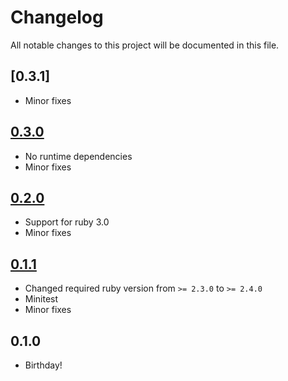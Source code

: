 # Changelog

All notable changes to this project will be documented in this file.

## [0.3.1]
* Minor fixes

## [0.3.0]
* No runtime dependencies
* Minor fixes

## [0.2.0]
* Support for ruby 3.0
* Minor fixes

## [0.1.1]
* Changed required ruby version from `>= 2.3.0` to `>= 2.4.0`
* Minitest
* Minor fixes

## 0.1.0
* Birthday!

[0.3.0]: https://github.com/araluce/calendly.rb/compare/v0.3.0...v0.3.1
[0.3.0]: https://github.com/araluce/calendly.rb/compare/v0.2.0...v0.3.0
[0.2.0]: https://github.com/araluce/calendly.rb/compare/v0.1.1...v0.2.0
[0.1.1]: https://github.com/araluce/calendly.rb/compare/v0.1.0...v0.1.1